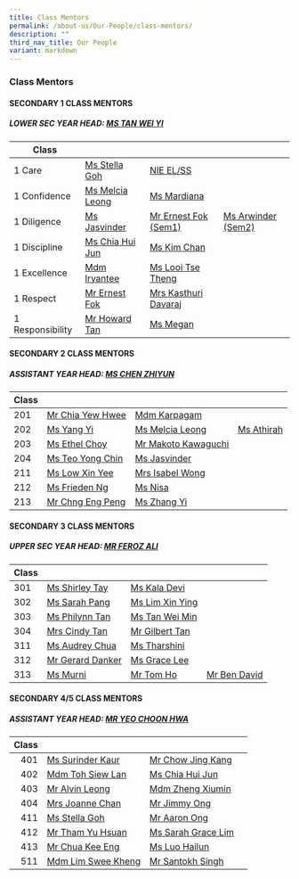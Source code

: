 ```yaml
---
title: Class Mentors
permalink: /about-us/Our-People/class-mentors/
description: ""
third_nav_title: Our People
variant: markdown
---
```

### Class Mentors

#### SECONDARY 1 CLASS MENTORS

##### LOWER SEC YEAR HEAD: [MS TAN WEI YI](mailto:tan_wei_yi@moe.edu.sg)

| Class 	|  	|  	|  	|
|---	|---	|---	|---	|
| 1 Care 	| [Ms Stella Goh](mailto:stella_goh@moe.edu.sg)| [NIE EL/SS ](mailto:)	|
| 1 Confidence 	| [Ms Melcia Leong](mailto:hui_lin_melcia_leong@moe.edu.sg)	| [Ms Mardiana](mailto:) 	|
| 1 Diligence 	| [Ms Jasvinder](mailto:jasvinder_kaur_pannu@moe.edu.sg) | [Mr Ernest Fok (Sem1)](mailto:fok_chee_wel@moe.edu.sg) |  [Ms Arwinder (Sem2)](mailto:)  	|
| 1 Discipline 	| [Ms Chia Hui Jun](mailto:chia_hui_jun@moe.edu.sg) 	| [Ms Kim Chan](mailto:)	|
| 1 Excellence 	| [ Mdm Iryantee](mailto:iryantee_jaffar@moe.edu.sg)| [Ms Looi Tse Theng](mailto:looi_tse_theng@moe.edu.sg)|
| 1 Respect 	| [Mr Ernest Fok ](mailto:fok_chee_wel@moe.edu.sg)	|  [Mrs Kasthuri Davaraj](mailto:kasthuri_mahanthran@moe.edu.sg)	| 
| 1 Responsibility 	| [Mr Howard Tan](mailto:tan_ching_hau_howard@moe.edu.sg)	| [Ms Megan](mailto:goh_xin_yi_megan@moe.edu.sg)	|

#### SECONDARY 2 CLASS MENTORS

##### ASSISTANT YEAR HEAD: [MS CHEN ZHIYUN](mailto:chen_zhiyun@moe.edu.sg)

| Class 	|  	|  	|  	|
|---	|---	|---	|---	|
| 201 	| [Mr Chia Yew Hwee](mailto:chia_yew_hwee@moe.edu.sg)|  [Mdm Karpagam](mailto:ulaganathan_karpagam@moe.edu.sg)	|  	| 
| 202 	| [Ms Yang Yi](mailto:Yang_Yi@moe.edu.sg)	|[Ms Melcia Leong ](mailto:hui_lin_melcia_leong@moe.edu.sg)	| [Ms Athirah](mailto:athirah_syahirah_shaul_hameed@moe.edu.sg) 	| 
| 203 	| [Ms Ethel Choy](mailto:choy_hui_zhen_ethel@moe.edu.sg) 	| [Mr Makoto Kawaguchi](mailto:makoto_kawaguchi@moe.edu.sg) 	|  	| 
| 204 	| [Ms Teo Yong Chin ](mailto:teo_yong_chin@moe.edu.sg)	| [Ms Jasvinder ](mailto:jasvinder_kaur_pannu@moe.edu.sg)	| 
| 211 	| [Ms Low Xin Yee ](mailto:low_xin_yee@moe.edu.sg)	| [Mrs Isabel Wong](mailto:lee_siew_min_isabel@moe.edu.sg) 	|  	| 
| 212 	| [Ms Frieden Ng](mailto:ng_chih_qing@moe.edu.sg) 	| [Ms Nisa](mailto:pravenisa_b_viswambharan@moe.edu.sg)| 
| 213 	| [Mr Chng Eng Peng](mailto:chng_eng_peng@moe.edu.sg) 	|[ Ms Zhang Yi](mailto:Zhang_Yi_A@moe.edu.sg) 	| | [Mr Senan](mailto:senan_b_long@moe.edu.sg) |



#### SECONDARY 3 CLASS MENTORS

##### UPPER SEC YEAR HEAD: [MR FEROZ ALI](mailto:feroz_ali@moe.edu.sg)

| Class 	|  	|  	|  	|
|---	|---	|---	|---	|
| 301 	| [Ms Shirley Tay](mailto:Shirley_Tay@moe.edu.sg)	|  [Ms Kala Devi](mailto:kala_devi_santha_kumar@moe.edu.sg)	|  	|
| 302 	| [Ms Sarah Pang](mailto:Sarah_PANG_PEI_WEN@moe.edu.sg)	| [Ms Lim Xin Ying](mailto:lim_xin_ying_1@moe.edu.sg) 	|  	|
| 303 	|[ Ms Philynn Tan ](mailto:tan_hong_bee_philynn@moe.edu.sg)	| [Ms Tan Wei Min](mailto:tan_wei_min@moe.edu.sg) 	|  	|
| 304 	|[ Mrs Cindy Tan ](mailto:yew_siew_ping_cindy@moe.edu.sg)	| [Mr Gilbert Tan ](mailto:Gilbert_Tan_Wei_Beng@moe.edu.sg)	|
| 311 	| [Ms Audrey Chua](mailto:chua_sing_li_audrey@moe.edu.sg)	| [Ms Tharshini](mailto:tharshini_karthigesan@moe.edu.sg) 	|  	|
| 312 	| [Mr Gerard Danker](mailto:gerard_danker@moe.edu.sg) 	|[ Ms Grace Lee	](mailto:mei_yan_grace_lee@moe.edu.sg)
| 313 	| [Ms Murni ](mailto:murni_iryani_mohd_hanafi@moe.edu.sg)	| [Mr Tom Ho](mailto:ho_hai_long@moe.edu.sg)| [Mr Ben David](mailto:ben_david_nazareth)  	|


#### SECONDARY 4/5 CLASS MENTORS

##### ASSISTANT YEAR HEAD: [MR YEO CHOON HWA](mailto:yeo_choon_hwa@moe.edu.sg)

| Class 	|  	|  	|  	|
|---:	|---	|---	|---	|
| 401 	| [Ms Surinder Kaur ](mailto:surinder_kaur@moe.edu.sg)	| [Mr Chow Jing Kang](mailto:Chow_Jing_Kang@moe.edu.sg) 	|  	|
| 402 	| [Mdm Toh Siew Lan ](mailto:toh_siew_lan@moe.edu.sg)	| [Ms Chia Hui Jun](mailto:chia_hui_jun@moe.edu.sg) 	|  	|
| 403 	| [Mr Alvin Leong](mailto:leong_wei_jie_alvin@moe.edu.sg) 	| [Mdm Zheng Xiumin ](mailto:zheng_xiumin@moe.edu.sg)	|  	|
| 404 	| [Mrs Joanne Chan ](mailto:jia_en_joanne_loo@moe.edu.sg)	| [Mr Jimmy Ong ](mailto:ong_meng_guan_jimmy@moe.edu.sg)	|  	|
| 411 	| [Ms Stella Goh ](mailto:stella_goh@moe.edu.sg)	| [Mr Aaron Ong](mailto:ong_meng_yeow_aaron@moe.edu.sg) 	|  	|
| 412 	| [Mr Tham Yu Hsuan](mailto:tham_yu_hsuan@moe.edu.sg)	| [Ms Sarah Grace Lim](mailto:sarah_grace_lim@moe.edu.sg)	|  	|
| 413 	| [Mr Chua Kee Eng ](mailto:chua_kee_eng@moe.edu.sg)	| [Ms Luo Hailun ](mailto:luo_hailun@moe.edu.sg)	| 
| 511 	| [Mdm Lim Swee Kheng](mailto:Lim_Swee_Kheng@moe.edu.sg)	| [Mr Santokh Singh ](mailto:santokh_singh@moe.edu.sg) 	|  	|